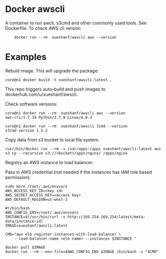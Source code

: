 Docker awscli
=============

A container to run awcli, s3cmd and other commonly used tools. See Dockerfile.
To check AWS cli version

```
    docker run --rm  xueshanf/awscli aws --version
```

Examples
========

Rebuld image. This will upgrade the package:

```
core@n1 docker build -t xueshanf/awscli:latest .
```
This repo triggers auto-build and push images to dockerhub.com/u/xueshanf/awscli.

Check software versions:

```
core@n1 docker run --rm  xueshanf/awscli aws --version
aws-cli/1.7.34 Python/2.7.9 Linux/4.0.3
```

```
core@n1 docker run --rm  xueshanf/awscli 3cmd --version
s3cmd version 1.5.2
```

Copy data from s3 bucket to local file system:

```
/usr/bin/docker run --rm -v /var/apps:/apps xueshanf/awscli:latest aws s3 cp --recursive s3://<bucket>/apps/nginx/ /apps/nginx
```

Registry an AWS instance to load balancer:

Pass in AWS credential (not needed if the instances has IAM role based permission):

```
sudo more /root/.aws/envvars
AWS_ACCESS_KEY_ID=<key id>
AWS_SECRET_ACCESS_KEY=<access key>
AWS_DEFAULT_REGION=us-west-2
```

```
#!/bin/bash
AWS_CONFIG_ENV=/root/.aws/envvars
INSTANCE=$(/usr/bin/curl -s http://169.254.169.254/latest/meta-data/instance-id)
IMAGE=xueshanf/awscli:latest

CMD="aws elb register-instances-with-load-balancer \
    --load-balancer-name <elb name> --instances $INSTANCE "

docker pull $IMAGE
docker run --rm --env-file=$AWS_CONFIG_ENV $IMAGE /bin/bash -c "$CMD"
```

